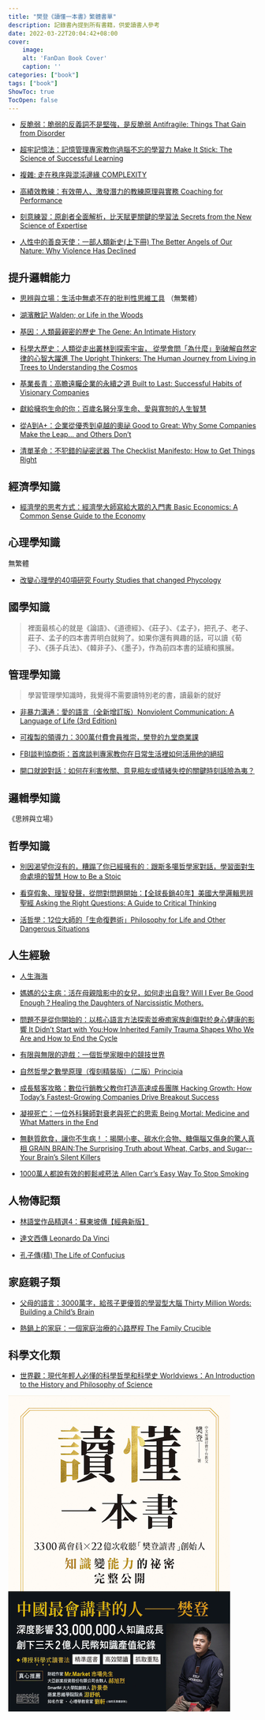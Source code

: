 ```yaml
---
title: "樊登《讀懂一本書》繁體書單"
description: 記錄書內提到所有書籍，供愛讀書人參考
date: 2022-03-22T20:04:42+08:00
cover:
    image: 
    alt: 'FanDan Book Cover'
    caption: ''
categories: ["book"]
tags: ["book"]
ShowToc: true
TocOpen: false
---
```


    
- [反脆弱：脆弱的反義詞不是堅強，是反脆弱  Antifragile: Things That Gain from Disorder](https://www.books.com.tw/products/0010590630)

- [超牢記憶法：記憶管理專家教你過腦不忘的學習力 Make It Stick: The Science of Successful Learning](https://www.books.com.tw/products/E050008435?sloc=main)
 
- [複雜: 走在秩序與混沌邊緣 COMPLEXITY](https://www.eslite.com/product/1001122731413555)

- [高績效教練：有效帶人、激發潛力的教練原理與實務 Coaching for Performance](https://www.books.com.tw/products/0010803759?sloc=main)


- [刻意練習：原創者全面解析，比天賦更關鍵的學習法 Secrets from the New Science of Expertise](https://www.books.com.tw/products/0010752714)

- [人性中的善良天使：一部人類新史(上下冊) The Better Angels of Our Nature: Why Violence Has Declined](https://www.books.com.tw/products/CN11227215)


## 提升邏輯能力

- [思辨與立場：生活中無處不在的批判性思維工具](https://www.books.com.tw/products/CN11382605?sloc=main) 
（無繁體）

- [湖濱散記 Walden; or Life in the Woods](https://www.books.com.tw/products/0010876785?sloc=main)


- [基因：人類最親密的歷史 The Gene: An Intimate History](https://www.books.com.tw/products/0010792602?sloc=main)


- [科學大歷史：人類從走出叢林到探索宇宙， 從學會問「為什麼」到破解自然定律的心智大躍進 The Upright Thinkers: The Human Journey from Living in Trees to Understanding the Cosmos](https://www.books.com.tw/products/0010756490?sloc=main)


- [基業長青：高瞻遠矚企業的永續之道 Built to Last: Successful Habits of Visionary Companies](https://www.books.com.tw/products/0010867589?sloc=main)


- [獻給擁抱生命的你：百歲名醫分享生命、愛與寬恕的人生智慧](https://www.books.com.tw/products/0010811596?sloc=main)


- [從A到A+：企業從優秀到卓越的奧祕 Good to Great: Why Some Companies Make the Leap... and Others Don’t](https://www.books.com.tw/products/0010845587?sloc=main)

- [清單革命：不犯錯的祕密武器 The Checklist Manifesto: How to Get Things Right](https://www.books.com.tw/products/0010800479?sloc=main)


## 經濟學知識

- [經濟學的思考方式：經濟學大師寫給大眾的入門書 Basic Economics: A Common Sense Guide to the Economy](https://www.books.com.tw/products/0010852294?gclid=CjwKCAjwxOCRBhA8EiwA0X8hi_ugx3b8PZQNcGjAtE0vkFX3yeeZJVBBys9FEEg5vq24spX1UU94MRoCxaQQAvD_BwE)


## 心理學知識
無繁體

- [改變心理學的40項研究 Fourty Studies that changed Phycology](https://www.books.com.tw/products/CN11288656?sloc=main)


## 國學知識
> 裡面最核心的就是《論語》、《道德經》、《莊子》、《孟子》，把孔子、老子、莊子、孟子的四本書弄明白就夠了。如果你還有興趣的話，可以讀《荀子》、《孫子兵法》、《韓非子》、《墨子》，作為前四本書的延續和擴展。


## 管理學知識
> 學習管理學知識時，我覺得不需要讀特別老的書，讀最新的就好

- [非暴力溝通：愛的語言（全新增訂版）Nonviolent Communication: A Language of Life (3rd Edition)](https://www.books.com.tw/products/0010831754?sloc=main)

- [可複製的領導力：300萬付費會員推崇，樊登的九堂商業課](https://www.books.com.tw/products/0010805719?sloc=main)

- [FBI談判協商術：首席談判專家教你在日常生活裡如何活用他的絕招](https://www.books.com.tw/products/0010725672?sloc=main)


- [開口就說對話：如何在利害攸關、意見相左或情緒失控的關鍵時刻話險為夷？](https://www.books.com.tw/products/0010570731?sloc=main)

## 邏輯學知識
《思辨與立場》

## 哲學知識

- [別因渴望你沒有的，糟蹋了你已經擁有的︰跟斯多噶哲學家對話，學習面對生命處境的智慧 How to Be a Stoic](https://www.books.com.tw/products/0010782532?sloc=main)

- [看穿假象、理智發聲，從問對問題開始：【全球長銷40年】美國大學邏輯思辨聖經 Asking the Right Questions: A Guide to Critical Thinking](https://www.books.com.tw/products/0010818167?sloc=main)

- [活哲學：12位大師的「生命復甦術」Philosophy for Life and Other Dangerous Situations](https://www.books.com.tw/products/0010672514?sloc=main)


## 人生經驗

- [人生海海](https://www.books.com.tw/products/0010825936?sloc=main) 

- [媽媽的公主病：活在母親陰影中的女兒，如何走出自我? Will I Ever Be Good Enough？Healing the Daughters of Narcissistic Mothers.](https://www.books.com.tw/products/0010791604?sloc=main)

- [問題不是從你開始的：以核心語言方法探索並療癒家族創傷對於身心健康的影響 It Didn’t Start with You:How Inherited Family Trauma Shapes Who We Are and How to End the Cycle](https://www.books.com.tw/products/0010800474?sloc=main)

- [有限與無限的遊戲：一個哲學家眼中的競技世界](https://www.books.com.tw/products/CN11646109?sloc=main)

- [自然哲學之數學原理（復刻精裝版）（二版）Principia](https://www.books.com.tw/products/0010815021?sloc=main)

- [成長駭客攻略：數位行銷教父教你打造高速成長團隊 Hacking Growth: How Today’s Fastest-Growing Companies Drive Breakout Success](https://www.books.com.tw/products/0010807035?sloc=main)

- [凝視死亡：一位外科醫師對衰老與死亡的思索 Being Mortal: Medicine and What Matters in the End](https://www.books.com.tw/products/0010796447?sloc=main)

- [無麩質飲食，讓你不生病！：揭開小麥、碳水化合物、糖傷腦又傷身的驚人真相 GRAIN BRAIN:The Surprising Truth about Wheat, Carbs, and Sugar--Your Brain’s Silent Killers](https://www.books.com.tw/products/0010892995?sloc=main)

- [1000萬人都說有效的輕鬆戒菸法 Allen Carr’s Easy Way To Stop Smoking](https://www.books.com.tw/products/0010496926?sloc=main)



## 人物傳記類

- [林語堂作品精選4：蘇東坡傳【經典新版】](https://www.books.com.tw/products/0010766314?sloc=main)

- [達文西傳 Leonardo Da Vinci](https://www.books.com.tw/products/0010814217?sloc=main)

- [孔子傳(精) The Life of Confucius](https://www.books.com.tw/products/0010912923?sloc=main)



## 家庭親子類

- [父母的語言：3000萬字，給孩子更優質的學習型大腦 Thirty Million Words: Building a Child’s Brain](https://www.books.com.tw/products/0010820345?sloc=main)

- [熱鍋上的家庭：一個家庭治療的心路歷程 The Family Crucible](https://www.books.com.tw/products/0010344603?sloc=main)

## 科學文化類

- [世界觀：現代年輕人必懂的科學哲學和科學史 Worldviews：An Introduction to the History and Philosophy of Science](https://www.books.com.tw/products/0010680119?sloc=main)

![樊登讀懂一本書](FanDan%20book%20list.png)